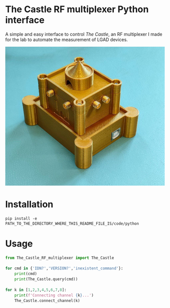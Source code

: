 # The Castle RF multiplexer Python interface

A simple and easy interface to control *The Castle*, an RF multiplexer I made for the lab to automate the measurement of LGAD devices.

![A picture of The Castle](img/photo_2022-07-28_13-09-47.jpg)

# Installation

```
pip install -e PATH_TO_THE_DIRECTORY_WHERE_THIS_README_FILE_IS/code/python
```

# Usage

```python
from The_Castle_RF_multiplexer import The_Castle

for cmd in {'IDN?','VERSION?','inexistent_command'}:
	print(cmd)
	print(The_Castle.query(cmd))

for k in [1,2,3,4,5,6,7,8]:
	print(f'Connecting channel {k}...')
	The_Castle.connect_channel(k)
```
